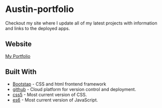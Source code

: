 # Austin-portfolio

Checkout my site where I update all of my latest projects with information and links to the deployed apps.

## Website

[My Portfolio](https://austinwiley.github.io/Austin-Portfolio/)


## Built With

* [Bootstap](https://getbootstrap.com/2.3.2/) -  CSS and html frontend framework
* [github](https://github.com) - Cloud platform for version control and deployment.
* [css5](https://www.w3.org/Style/CSS/specs.en.html) - Most current version of CSS.
* [es6](https://www.w3schools.com/js/js_es6.asp) - Most current version of JavaScript.
